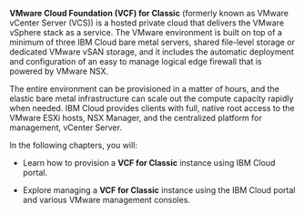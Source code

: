 **VMware Cloud Foundation (VCF) for Classic** (formerly known as VMware vCenter Server (VCS)) is a hosted private cloud that delivers the VMware vSphere stack as a service. The VMware environment is built on top of a minimum of three IBM Cloud bare metal servers, shared file-level storage or dedicated VMware vSAN storage, and it includes the automatic deployment and configuration of an easy to manage logical edge firewall that is powered by VMware NSX.

The entire environment can be provisioned in a matter of hours, and the elastic bare metal infrastructure can scale out the compute capacity rapidly when needed. IBM Cloud provides clients with full, native root access to the VMware ESXi hosts, NSX Manager, and the centralized platform for management, vCenter Server.

In the following chapters, you will:

- Learn how to provision a **VCF for Classic** instance using IBM Cloud portal.

- Explore managing a **VCF for Classic** instance using the IBM Cloud portal and various VMware management consoles.
